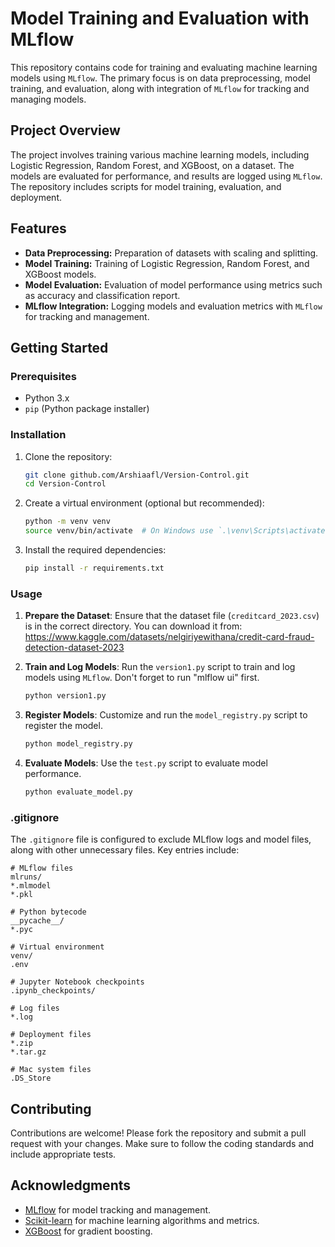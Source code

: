 # Model Training and Evaluation with MLflow

This repository contains code for training and evaluating machine learning models using `MLflow`. The primary focus is on data preprocessing, model training, and evaluation, along with integration of `MLflow` for tracking and managing models.

## Project Overview

The project involves training various machine learning models, including Logistic Regression, Random Forest, and XGBoost, on a dataset. The models are evaluated for performance, and results are logged using `MLflow`. The repository includes scripts for model training, evaluation, and deployment.

## Features

- **Data Preprocessing:** Preparation of datasets with scaling and splitting.
- **Model Training:** Training of Logistic Regression, Random Forest, and XGBoost models.
- **Model Evaluation:** Evaluation of model performance using metrics such as accuracy and classification report.
- **MLflow Integration:** Logging models and evaluation metrics with `MLflow` for tracking and management.

## Getting Started

### Prerequisites

- Python 3.x
- `pip` (Python package installer)

### Installation

1. Clone the repository:

   ```bash
   git clone github.com/Arshiaafl/Version-Control.git
   cd Version-Control
   ```

2. Create a virtual environment (optional but recommended):

   ```bash
   python -m venv venv
   source venv/bin/activate  # On Windows use `.\venv\Scripts\activate`
   ```

3. Install the required dependencies:

   ```bash
   pip install -r requirements.txt
   ```

### Usage

1. **Prepare the Dataset**: Ensure that the dataset file (`creditcard_2023.csv`) is in the correct directory. You can download it from: https://www.kaggle.com/datasets/nelgiriyewithana/credit-card-fraud-detection-dataset-2023

2. **Train and Log Models**: Run the `version1.py` script to train and log models using `MLflow`. Don't forget to run "mlflow ui" first.

   ```bash
   python version1.py
   ```

3. **Register Models**: Customize and run the `model_registry.py` script to register the model.

   ```bash
   python model_registry.py
   ```

4. **Evaluate Models**: Use the `test.py` script to evaluate model performance.

   ```bash
   python evaluate_model.py
   ```

### .gitignore

The `.gitignore` file is configured to exclude MLflow logs and model files, along with other unnecessary files. Key entries include:

```plaintext
# MLflow files
mlruns/
*.mlmodel
*.pkl

# Python bytecode
__pycache__/
*.pyc

# Virtual environment
venv/
.env

# Jupyter Notebook checkpoints
.ipynb_checkpoints/

# Log files
*.log

# Deployment files
*.zip
*.tar.gz

# Mac system files
.DS_Store
```

## Contributing

Contributions are welcome! Please fork the repository and submit a pull request with your changes. Make sure to follow the coding standards and include appropriate tests.


## Acknowledgments

- [MLflow](https://mlflow.org/) for model tracking and management.
- [Scikit-learn](https://scikit-learn.org/) for machine learning algorithms and metrics.
- [XGBoost](https://xgboost.readthedocs.io/en/latest/) for gradient boosting.

